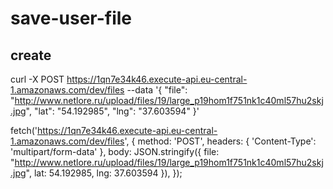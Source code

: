 # save-user-file

## create

curl -X POST https://1qn7e34k46.execute-api.eu-central-1.amazonaws.com/dev/files --data '{ "file": "http://www.netlore.ru/upload/files/19/large_p19hom1f751nk1c40ml57hu2skj.jpg", "lat": "54.192985", "lng": "37.603594" }'

fetch('https://1qn7e34k46.execute-api.eu-central-1.amazonaws.com/dev/files', {
  method: 'POST',
  headers: {
    'Content-Type': 'multipart/form-data'
  },
  body: JSON.stringify({ file: "http://www.netlore.ru/upload/files/19/large_p19hom1f751nk1c40ml57hu2skj.jpg", lat: 54.192985, lng: 37.603594 }),
});